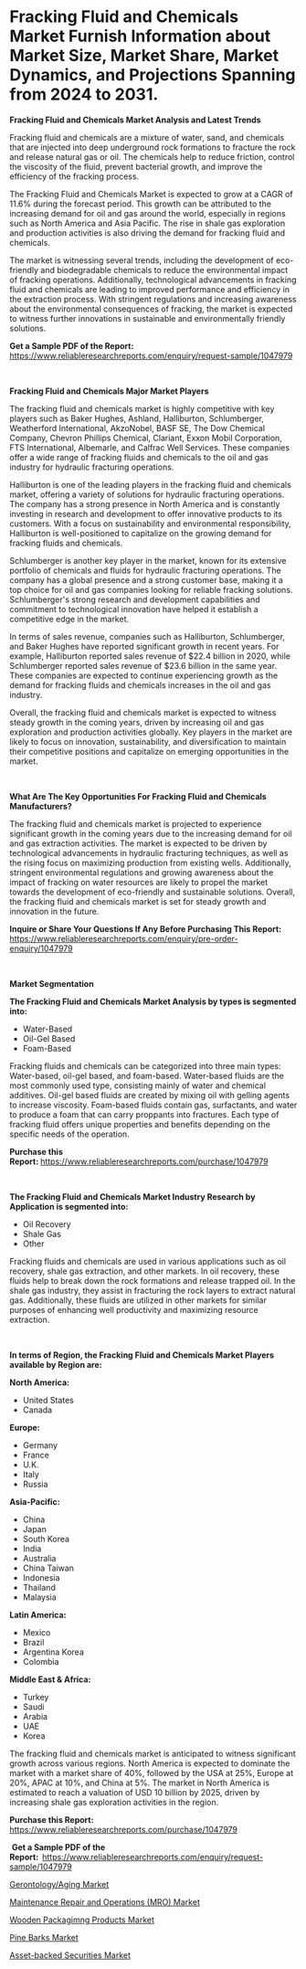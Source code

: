 <p><h1>Fracking Fluid and Chemicals Market Furnish Information about Market Size, Market Share, Market Dynamics, and Projections Spanning from 2024 to 2031.</h1></p><p><strong>Fracking Fluid and Chemicals Market Analysis and Latest Trends</strong></p>
<p><p>Fracking fluid and chemicals are a mixture of water, sand, and chemicals that are injected into deep underground rock formations to fracture the rock and release natural gas or oil. The chemicals help to reduce friction, control the viscosity of the fluid, prevent bacterial growth, and improve the efficiency of the fracking process.</p><p>The Fracking Fluid and Chemicals Market is expected to grow at a CAGR of 11.6% during the forecast period. This growth can be attributed to the increasing demand for oil and gas around the world, especially in regions such as North America and Asia Pacific. The rise in shale gas exploration and production activities is also driving the demand for fracking fluid and chemicals.</p><p>The market is witnessing several trends, including the development of eco-friendly and biodegradable chemicals to reduce the environmental impact of fracking operations. Additionally, technological advancements in fracking fluid and chemicals are leading to improved performance and efficiency in the extraction process. With stringent regulations and increasing awareness about the environmental consequences of fracking, the market is expected to witness further innovations in sustainable and environmentally friendly solutions.</p></p>
<p><strong>Get a Sample PDF of the Report:&nbsp;</strong> <a href="https://www.reliableresearchreports.com/enquiry/request-sample/1047979">https://www.reliableresearchreports.com/enquiry/request-sample/1047979</a></p>
<p>&nbsp;</p>
<p><strong>Fracking Fluid and Chemicals Major Market Players</strong></p>
<p><p>The fracking fluid and chemicals market is highly competitive with key players such as Baker Hughes, Ashland, Halliburton, Schlumberger, Weatherford International, AkzoNobel, BASF SE, The Dow Chemical Company, Chevron Phillips Chemical, Clariant, Exxon Mobil Corporation, FTS International, Albemarle, and Calfrac Well Services. These companies offer a wide range of fracking fluids and chemicals to the oil and gas industry for hydraulic fracturing operations.</p><p>Halliburton is one of the leading players in the fracking fluid and chemicals market, offering a variety of solutions for hydraulic fracturing operations. The company has a strong presence in North America and is constantly investing in research and development to offer innovative products to its customers. With a focus on sustainability and environmental responsibility, Halliburton is well-positioned to capitalize on the growing demand for fracking fluids and chemicals.</p><p>Schlumberger is another key player in the market, known for its extensive portfolio of chemicals and fluids for hydraulic fracturing operations. The company has a global presence and a strong customer base, making it a top choice for oil and gas companies looking for reliable fracking solutions. Schlumberger's strong research and development capabilities and commitment to technological innovation have helped it establish a competitive edge in the market.</p><p>In terms of sales revenue, companies such as Halliburton, Schlumberger, and Baker Hughes have reported significant growth in recent years. For example, Halliburton reported sales revenue of $22.4 billion in 2020, while Schlumberger reported sales revenue of $23.6 billion in the same year. These companies are expected to continue experiencing growth as the demand for fracking fluids and chemicals increases in the oil and gas industry.</p><p>Overall, the fracking fluid and chemicals market is expected to witness steady growth in the coming years, driven by increasing oil and gas exploration and production activities globally. Key players in the market are likely to focus on innovation, sustainability, and diversification to maintain their competitive positions and capitalize on emerging opportunities in the market.</p></p>
<p>&nbsp;</p>
<p><strong>What Are The Key Opportunities For Fracking Fluid and Chemicals Manufacturers?</strong></p>
<p><p>The fracking fluid and chemicals market is projected to experience significant growth in the coming years due to the increasing demand for oil and gas extraction activities. The market is expected to be driven by technological advancements in hydraulic fracturing techniques, as well as the rising focus on maximizing production from existing wells. Additionally, stringent environmental regulations and growing awareness about the impact of fracking on water resources are likely to propel the market towards the development of eco-friendly and sustainable solutions. Overall, the fracking fluid and chemicals market is set for steady growth and innovation in the future.</p></p>
<p><strong>Inquire or Share Your Questions If Any Before Purchasing This Report:</strong> <a href="https://www.reliableresearchreports.com/enquiry/pre-order-enquiry/1047979">https://www.reliableresearchreports.com/enquiry/pre-order-enquiry/1047979</a></p>
<p>&nbsp;</p>
<p><strong>Market Segmentation</strong></p>
<p><strong>The Fracking Fluid and Chemicals Market Analysis by types is segmented into:</strong></p>
<p><ul><li>Water-Based</li><li>Oil-Gel Based</li><li>Foam-Based</li></ul></p>
<p><p>Fracking fluids and chemicals can be categorized into three main types: Water-based, oil-gel based, and foam-based. Water-based fluids are the most commonly used type, consisting mainly of water and chemical additives. Oil-gel based fluids are created by mixing oil with gelling agents to increase viscosity. Foam-based fluids contain gas, surfactants, and water to produce a foam that can carry proppants into fractures. Each type of fracking fluid offers unique properties and benefits depending on the specific needs of the operation.</p></p>
<p><strong>Purchase this Report:&nbsp;</strong><a href="https://www.reliableresearchreports.com/purchase/1047979">https://www.reliableresearchreports.com/purchase/1047979</a></p>
<p>&nbsp;</p>
<p><strong>The Fracking Fluid and Chemicals Market Industry Research by Application is segmented into:</strong></p>
<p><ul><li>Oil Recovery</li><li>Shale Gas</li><li>Other</li></ul></p>
<p><p>Fracking fluids and chemicals are used in various applications such as oil recovery, shale gas extraction, and other markets. In oil recovery, these fluids help to break down the rock formations and release trapped oil. In the shale gas industry, they assist in fracturing the rock layers to extract natural gas. Additionally, these fluids are utilized in other markets for similar purposes of enhancing well productivity and maximizing resource extraction.</p></p>
<p>&nbsp;</p>
<p><strong>In terms of Region, the Fracking Fluid and Chemicals Market Players available by Region are:</strong></p>
<p>
    <p> <strong> North America: </strong>
        <ul>
            <li>United States</li>
            <li>Canada</li>
        </ul>
        </p> 
    <p> <strong> Europe: </strong>
        <ul>
            <li>Germany</li>
            <li>France</li>
            <li>U.K.</li>
            <li>Italy</li>
            <li>Russia</li>
        </ul>
        </p> 
    <p> <strong> Asia-Pacific: </strong>
        <ul>
            <li>China</li>
            <li>Japan</li>
            <li>South Korea</li>
            <li>India</li>
            <li>Australia</li>
            <li>China Taiwan</li>
            <li>Indonesia</li>
            <li>Thailand</li>
            <li>Malaysia</li>
        </ul>
        </p> 
    <p> <strong> Latin America: </strong>
        <ul>
            <li>Mexico</li>
            <li>Brazil</li>
            <li>Argentina Korea</li>
            <li>Colombia</li>
        </ul>
        </p> 
    <p> <strong> Middle East & Africa: </strong>
        <ul>
            <li>Turkey</li>
            <li>Saudi</li>
            <li>Arabia</li>
            <li>UAE</li>
            <li>Korea</li>
        </ul>
    </p>
    </p>
<p><p>The fracking fluid and chemicals market is anticipated to witness significant growth across various regions. North America is expected to dominate the market with a market share of 40%, followed by the USA at 25%, Europe at 20%, APAC at 10%, and China at 5%. The market in North America is estimated to reach a valuation of USD 10 billion by 2025, driven by increasing shale gas exploration activities in the region.</p></p>
<p><strong>Purchase this Report: </strong><a href="https://www.reliableresearchreports.com/purchase/1047979">https://www.reliableresearchreports.com/purchase/1047979</a></p>
<p>&nbsp;<strong>Get a Sample PDF of the Report:&nbsp;&nbsp;</strong><a href="https://www.reliableresearchreports.com/enquiry/request-sample/1047979">https://www.reliableresearchreports.com/enquiry/request-sample/1047979</a></p>
<p><strong></strong></p>
<p><p><a href="https://medium.com/@othamcclure/gerontology-aging-market-size-cagr-trends-2024-2030-5bb11aa4d08f">Gerontology/Aging Market</a></p><p><a href="https://medium.com/@othamcclure/maintenance-repair-and-operations-mro-market-size-market-outlook-and-market-forecast-2024-to-c39c9d645926">Maintenance Repair and Operations (MRO) Market</a></p><p><a href="https://github.com/provorikovar/Market-Research-Report-List-3/blob/main/wooden-packagimng-products-market.md">Wooden Packagimng Products Market</a></p><p><a href="https://github.com/angelajermaine/Market-Research-Report-List-2/blob/main/pine-barks-market.md">Pine Barks Market</a></p><p><a href="https://medium.com/@patriciaknight1961/asset-backed-securities-market-trends-forecast-and-competitive-analysis-to-2031-7264374c3972">Asset-backed Securities Market</a></p></p>